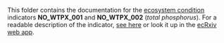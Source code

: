 This folder contains the documentation for the [ecosystem condition](https://github.com/NINAnor/ecRxiv) indicators **NO_WTPX_001** and **NO_WTPX_002** (*total phosphorus*). 
For a readable description of the indicator, [see here](https://raw.githack.com/NINAnor/ecRxiv/main/indicators/NO_WTPX_001/R/NO_WTPX_001.html) or look it up in the [ecRxiv web app](https://view.nina.no/ecRxiv/).
